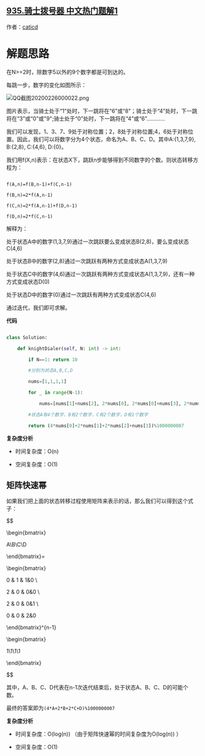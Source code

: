 ## [935.骑士拨号器 中文热门题解1](https://leetcode.cn/problems/knight-dialer/solutions/100000/4zhuang-tai-dong-tai-gui-hua-pythonjie-kong-jian-f)

作者：[caticd](https://leetcode.cn/u/caticd)
# 解题思路

在N>=2时，除数字5以外的9个数字都是可到达的。

每跳一步，数字的变化如图所示：
![QQ截图20200226000022.png](https://pic.leetcode-cn.com/7eaa506cae552733d5dc771c92d943a122e30eeef648460d6e3ec81fccfe76d8-QQ%E6%88%AA%E5%9B%BE20200226000022.png)

图片表示，当骑士处于“1”处时，下一跳将在“6”或“8”；骑士处于“4”处时，下一跳将在“3”或“0”或"9";骑士处于“0”处时，下一跳将在“4”或“6”…………

我们可以发现，1、3、7、9处于对称位置；2，8处于对称位置;4，6处于对称位置。因此，我们可以将数字分为4个状态，命名为A、B、C、D。其中A:{1,3,7,9}, B:{2,8}, C:{4,6}, D:{0}。

我们用f(X,n)表示：在状态X下，跳跃n步能够得到不同数字的个数。则状态转移方程为：
```
f(A,n)=f(B,n-1)+f(C,n-1)
f(B,n)=2*f(A,n-1)
f(C,n)=2*f(A,n-1)+f(D,n-1)
f(D,n)=2*f(C,n-1)
```
解释为：
处于状态A中的数字(1,3,7,9)通过一次跳跃要么变成状态B(2,8)，要么变成状态C(4,6)
处于状态B中的数字(2,8)通过一次跳跃有两种方式变成状态A(1,3,7,9)
处于状态C中的数字(4,6)通过一次跳跃有两种方式变成状态A(1,3,7,9)，还有一种方式变成状态D(0)
处于状态D中的数字(0)通过一次跳跃有两种方式变成状态C(4,6)

通过迭代，我们即可求解。

**代码**
```Python []
class Solution:
    def knightDialer(self, N: int) -> int:
        if N==1: return 10
        #分别为状态A,B,C,D
        nums=[1,1,1,1]
        for _ in range(N-1):
            nums=[nums[1]+nums[2], 2*nums[0], 2*nums[0]+nums[3], 2*nums[2]]
        #状态A有4个数字，B有2个数字，C有2个数字，D有1个数字
        return (4*nums[0]+2*nums[1]+2*nums[2]+nums[3])%1000000007
```
**复杂度分析**
- 时间复杂度：O(n)
- 空间复杂度：O(1)


## 矩阵快速幂
如果我们把上面的状态转移过程使用矩阵来表示的话，那么我们可以得到这个式子：
$$
 \begin{bmatrix}
   A\\B\\C\\D
  \end{bmatrix}=
   \begin{bmatrix}
   0 & 1 & 1&0 \\
   2 & 0 & 0&0 \\
   2 & 0 & 0&1 \\
   0 & 0 & 2&0 
  \end{bmatrix}^{n-1}
 \begin{bmatrix}
   1\\1\\1\\1
  \end{bmatrix}
$$

其中，A、B、C、D代表在n-1次迭代结束后，处于状态A、B、C、D的可能个数。
最终的答案即为`(4*A+2*B+2*C+D)%1000000007`

**复杂度分析**
- 时间复杂度：O(log(n))  （由于矩阵快速幂的时间复杂度为O(log(n)) ）
- 空间复杂度：O(1)


